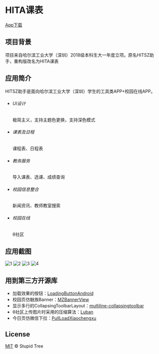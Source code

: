# HITA课表
<!--  [![standard-readme compliant](https://img.shields.io/badge/%E4%B8%8B%E8%BD%BD-%E5%8D%8E%E4%B8%BA%E5%BA%94%E7%94%A8%E5%B8%82%E5%9C%BA-red?style=flat-square)](https://appstore.huawei.com/app/C101988835) [![standard-readme compliant](https://img.shields.io/badge/%E4%B8%8B%E8%BD%BD-%E5%B0%8F%E7%B1%B3%E5%BA%94%E7%94%A8%E5%95%86%E5%BA%97-orange?style=flat-square)](http://app.mi.com/details?id=com.stupidtree.hita) [![standard-readme compliant](https://img.shields.io/badge/%E4%B8%8B%E8%BD%BD-%E9%85%B7%E5%AE%89%E5%B8%82%E5%9C%BA-green?style=flat-square)](https://www.coolapk.com/apk/282615) -->
[App下载](https://github.com/StupidTrees/HITA_X/tree/master/release/app-release.apk)

## 项目背景
项目来自哈尔滨工业大学（深圳）2018级本科生大一年度立项。原名HITSZ助手，重构版改名为HITA课表

## 应用简介
HITSZ助手是面向哈尔滨工业大学（深圳）学生的工具类APP+校园在线APP。
- ###### UI设计
	极简主义，支持主题色更换，支持深色模式
- ###### 课表及日程
	课程表、日程表
- ###### 教务服务
	导入课表、选课、成绩查询
- ###### 校园信息整合
	新闻资讯、教师教室搜索
- ###### 校园在线
	θ社区

## 应用截图
![1](http://image.coolapk.com/apk_image/2021/0225/01/1614186170143-282615-o_1evag134be41v2d1c2k12cg1pa214-uid-2661216@1080x2160.jpg.t.jpg "1")  ![2](http://image.coolapk.com/apk_image/2021/0225/01/1614186170177-282615-o_1evag134c1u77qtl1rekojk1nq615-uid-2661216@1080x2160.jpg.t.jpg "2")  ![3](http://image.coolapk.com/apk_image/2021/0225/01/1614186170289-282615-o_1evagi75o10e9bni1cpoqr559r1b-uid-2661216@1080x2160.jpg.t.jpg "3")  ![4](http://image.coolapk.com/apk_image/2021/0225/01/1614186170255-282615-o_1evag134c9b51c5s1ljb3cv1g9o17-uid-2661216@1080x2160.jpg.t.jpg "4")


## 用到第三方开源库
- 加载效果的按钮：[LoadingButtonAndroid](https://github.com/leandroBorgesFerreira/LoadingButtonAndroid)
- 校园页仿魅族Banner：[MZBannerView](https://github.com/pinguo-zhouwei/MZBannerView)
- 显示多行的CollapsingToolbarLayout：[multiline-collapsingtoolbar](https://github.com/opacapp/multiline-collapsingtoolbar)
- θ社区上传图片时采用的压缩算法：[Luban](https://github.com/Curzibn/Luban)
- 今日页仿微信下拉：[PullLoadXiaochengxu](https://github.com/LucianZhang/PullLoadXiaochengxu)

## License

[MIT](LICENSE) © Stupid Tree
